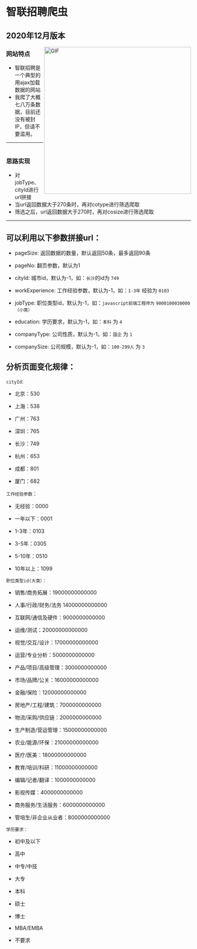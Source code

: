 # 智联招聘爬虫

## 2020年12月版本

<img align="right" alt="GIF" width="400px" src="https://cdn.jsdelivr.net/gh/Jackyu-1999/CDN-Static@main/star.png" />

### 网站特点

* 智联招聘是一个典型的用ajax加载数据的网站
* 我爬了大概七八万条数据，目前还没有被封IP，但请不要滥用。

***

<img>

### 思路实现

* 对jobType、cityId进行url拼接
* 当url返回数据大于270条时，再对cotype进行筛选爬取
* 筛选之后，url返回数据大于270时，再对cosize进行筛选爬取

***



## 可以利用以下参数拼接url：

-   pageSize: 返回数据的数量，默认返回50条，最多返回90条

-   pageNo: 翻页参数，默认为1

-   cityId: 城市id，默认为-1，如：`长沙`的id为 `749`

-   workExperience: 工作经验参数，默认为-1，如：`1-3年` 经验为 `0103`

-   jobType: 职位类型id，默认为-1，如：`javascript前端工程师为` `9000100030000（小类）`

-    education: 学历要求，默认为-1，如：`本科` 为 `4`

-   companyType: 公司性质，默认为-1，如：`国企` 为 `1`

-   companySize: 公司规模，默认为-1，如：`100-299人` 为 `3`

    


## 分析页面变化规律：

`cityId`:

-   北京：530

-   上海：538

-   广州：763

-   深圳：765

-   长沙：749

-   杭州：653

-   成都：801

-   厦门：682

    


`工作经验参数`：

-   无经验：0000

-   一年以下：0001

-   1-3年：0103

-   3-5年：0305

-   5-10年：0510

-   10年以上：1099

    


`职位类型id(大类）：`

-   销售/商务拓展：19000000000000

-   人事/行政/财务/法务 14000000000000

-   互联网/通信及硬件：9000000000000

-   运维/测试：20000000000000

-   视觉/交互/设计：17000000000000

-   运营/专业分析：5000000000000

-   产品/项目/高级管理：3000000000000

-   市场/品牌/公关：16000000000000

-   金融/保险：12000000000000

-   房地产/工程/建筑：7000000000000

-   物流/采购/供应链：2000000000000

-   生产制造/营运管理：15000000000000

-   农业/能源/环保：21000000000000

-   医疗/医美：18000000000000

-   教育/培训/科研：11000000000000

-   编辑/记者/翻译：1000000000000

-   影视传媒：4000000000000

-   商务服务/生活服务：6000000000000

-   管培生/非企业从业者：8000000000000

    


`学历要求：`

-   初中及以下

-   高中

-   中专/中技

-   大专

-   本科

-   硕士

-   博士

-   MBA/EMBA

-   不要求

    
